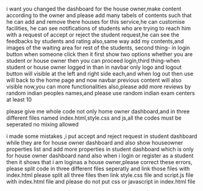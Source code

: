 i want you changed the dashboard for the house owner,make content according to the owner and please add many tabels of contents such that he can add and remove there houses for this service,he can customise facilities, he can see notifications of students who are trying to reach him with a request of accept or reject the student request,he can see the feedbacks by students and rating also,same way add my contents,and images of the waiting area for rest of the students, second thing- in login button when someone click then it first show two options whether you are student or house owner then you can proceed login,third thing-when student or house owner logged in than in navbar only logo and logout button will visible at the left and right side each,and when log out then use will back to the home page and now navbar previous content will also visible now,you can more functionalities also,please add more reviews by random  indian peoples  names,and please use random indian exam centers at least 10

please give me whole code not only home owner dashboard,and in three different files named index.html,style.css and js,all the codes must be seperated no mixing allowed



i made some  mistakes ,i put accept and reject request in student dashboard while they are for house owner dashboard and also show houseowner  properties list and add  more properties  in student dashboard which is only for house owner dashboard nand also when i login or register as a student then it shows that i am loginas a house owner,please correct these errors, please split code in three different files seperatly and link those files with index.html
please split all three files then link style.css file and script.js file with index.html file and please do not put css or javascript in index.html file